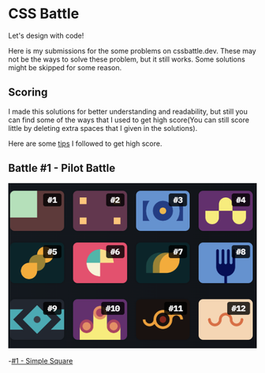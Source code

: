 # CSS Battle

Let's design with code!

 Here is my submissions for the some problems on cssbattle.dev. These may not be the ways to solve these problem, but it still works. Some solutions might be skipped for some reason.

 ## Scoring

 I made this solutions for better understanding and readability, but still you can find some of the ways that I used to get high score(You can still score little by deleting extra spaces that I given in the solutions).

 Here are some [tips](https://cssbattle.dev/tips) I followed to get high score.

 ## Battle #1 - Pilot Battle

 ![preview](./solutions/1-pilot-battle/img/preview.png)

 -[#1 - Simple Square](./solutions/1-pilot-battle/1-simply-square.md)
